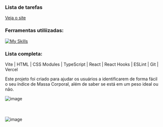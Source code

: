 ### Lista de tarefas
[Veja o site](https://imc-calculator-theta-one.vercel.app/)

### Ferramentas utiliizadas:
[![My Skills](https://skillicons.dev/icons?i=vite,html,ts,react,git,vercel)](https://skillicons.dev)

### Lista completa:
Vite | HTML | CSS Modules | TypeScript | React | React Hooks | ESLint | Git | Vercel

Este projeto foi criado para ajudar os usuários a identificarem de forma fácil o seu índice de Massa Corporal, além de saber se está em um peso ideal ou não.


![image](https://github.com/user-attachments/assets/745fbc0a-becd-43a2-ada3-a4e0b4813ad4)
<br/>
<br/>
<br/>
<br/>
![image](https://github.com/user-attachments/assets/67625039-ca09-48d9-b1de-cc399d418cda)

